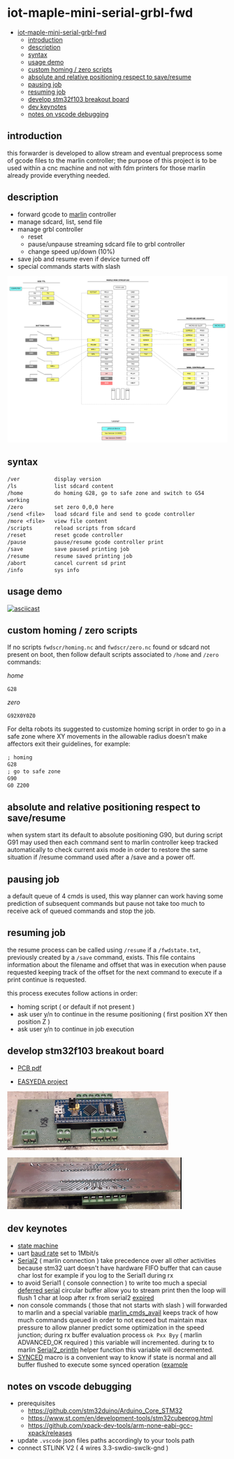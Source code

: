 # iot-maple-mini-serial-grbl-fwd

<!-- TOC -->
- [iot-maple-mini-serial-grbl-fwd](#iot-maple-mini-serial-grbl-fwd)
  * [introduction](#introduction)
  * [description](#description)
  * [syntax](#syntax)
  * [usage demo](#usage-demo)
  * [custom homing / zero scripts](#custom-homing--zero-scripts)
  * [absolute and relative positioning respect to save/resume](#absolute-and-relative-positioning-respect-to-saveresume)
  * [pausing job](#pausing-job)
  * [resuming job](#resuming-job)
  * [develop stm32f103 breakout board](#develop-stm32f103-breakout-board)
  * [dev keynotes](#dev-keynotes)
  * [notes on vscode debugging](#notes-on-vscode-debugging)
<!-- TOCEND -->

## introduction

this forwarder is developed to allow stream and eventual preprocess some of gcode files to the marlin controller; the purpose of this project is to be used within a cnc machine and not with fdm printers for those marlin already provide everything needed.

## description

- forward gcode to [marlin](https://github.com/MarlinFirmware/Marlin) controller
- manage sdcard, list, send file
- manage grbl controller
    - reset
    - pause/unpause streaming sdcard file to grbl controller
    - change speed up/down (10%)
- save job and resume even if device turned off
- special commands starts with slash

![](data/doc/WIRINGS.png)

## syntax

```
/ver           display version
/ls            list sdcard content
/home          do homing G28, go to safe zone and switch to G54 working
/zero          set zero 0,0,0 here
/send <file>   load sdcard file and send to gcode controller
/more <file>   view file content
/scripts       reload scripts from sdcard
/reset         reset gcode controller
/pause         pause/resume gcode controller print
/save          save paused printing job
/resume        resume saved printing job
/abort         cancel current sd print
/info          sys info
```

## usage demo

[![asciicast](https://asciinema.org/a/371243.svg)](https://asciinema.org/a/371243)

## custom homing / zero scripts

If no scripts `fwdscr/homing.nc` and `fwdscr/zero.nc` found or sdcard not present on boot, then follow default scripts associated to `/home` and `/zero` commands:

*home*
```gcode
G28
```

*zero*
```gcode
G92X0Y0Z0
```

For delta robots its suggested to customize homing script in order to go in a safe zone where XY movements in the allowable radius doesn't make affectors exit their guidelines, for example:

```gcode
; homing
G28
; go to safe zone
G90
G0 Z200
```

## absolute and relative positioning respect to save/resume

when system start its default to absolute positioning G90, but during script G91 may used then each command sent to marlin controller keep tracked automatically to check current axis mode in order to restore the same situation if /resume command used after a /save and a power off.

## pausing job

a default queue of 4 cmds is used, this way planner can work having some prediction of subsequent commands but pause not take too much to receive ack of queued commands and stop the job.

## resuming job

the resume process can be called using `/resume` if a `/fwdstate.txt`, previously created by a `/save` command, exists. This file contains information about the filename and offset that was in execution when pause requested keeping track of the offset for the next command to execute if a print continue is requested.

this process executes follow actions in order:
- homing script ( or default if not present )
- ask user y/n to continue in the resume positioning ( first position XY then position Z )
- ask user y/n to continue in job execution

## develop stm32f103 breakout board

- [PCB pdf](data/doc/BREAKOUT_BOARD.pdf)

- [EASYEDA project](https://easyeda.com/lorenzo.delana/mini-maple-stm32f103-breakout)

![](data/doc/breakout-board-top.png)

![](data/doc/breakout-board-bottom.png)

## dev keynotes

- [state machine](#1)
- uart [baud rate](#2) set to 1Mbit/s
- [Serial2](#3) ( marlin connection ) take precedence over all other activities because stm32 uart doesn't have hardware FIFO buffer that can cause char lost for example if you log to the Serial1 during rx
- to avoid Serial1 ( console connection ) to write too much a special [deferred serial](#4) circular buffer allow you to stream print then the loop will flush 1 char at loop after rx from serial2 [expired](#5)
- non console commands ( those that not starts with slash ) will forwarded to marlin and a special variable [marlin_cmds_avail](#6) keeps track of how much commands queued in order to not exceed but maintain max pressure to allow planner predict some optimization in the speed junction; during rx buffer evaluation process `ok Pxx Byy` ( marlin ADVANCED_OK required ) this variable will incremented. during tx to marlin [Serial2_println](#7) helper function this variable will decremented.
- [SYNCED](#8) macro is a convenient way to know if state is normal and all buffer flushed to execute some synced operation ([example](#9)

[1]: https://github.com/devel0/iot-maple-mini-serial-grbl-fwd/blob/2d3c3685ebb0bd44b68d19011f69fd90f436ce8b/iot-maple-mini-serial-grbl-fwd/Global.h#L8
[2]: https://github.com/devel0/iot-maple-mini-serial-grbl-fwd/blob/86057ea6bf172b2c50c7304eafc9808bc15a5c2c/iot-maple-mini-serial-grbl-fwd/config.h#L9
[3]: https://github.com/devel0/iot-maple-mini-serial-grbl-fwd/blob/9815d26e4cd1a46d19c26becdee08b766f6351fe/iot-maple-mini-serial-grbl-fwd/Global.cpp#L139
[4]: https://github.com/devel0/iot-maple-mini-serial-grbl-fwd/blob/9815d26e4cd1a46d19c26becdee08b766f6351fe/iot-maple-mini-serial-grbl-fwd/Global.cpp#L53
[5]: https://github.com/devel0/iot-maple-mini-serial-grbl-fwd/blob/86057ea6bf172b2c50c7304eafc9808bc15a5c2c/iot-maple-mini-serial-grbl-fwd/config.h#L14
[6]: https://github.com/devel0/iot-maple-mini-serial-grbl-fwd/blob/9815d26e4cd1a46d19c26becdee08b766f6351fe/iot-maple-mini-serial-grbl-fwd/Global.cpp#L33
[7]: https://github.com/devel0/iot-maple-mini-serial-grbl-fwd/blob/9815d26e4cd1a46d19c26becdee08b766f6351fe/iot-maple-mini-serial-grbl-fwd/Global.cpp#L105
[8]: https://github.com/devel0/iot-maple-mini-serial-grbl-fwd/blob/9815d26e4cd1a46d19c26becdee08b766f6351fe/iot-maple-mini-serial-grbl-fwd/Global.cpp#L131
[9]: https://github.com/devel0/iot-maple-mini-serial-grbl-fwd/blob/9815d26e4cd1a46d19c26becdee08b766f6351fe/iot-maple-mini-serial-grbl-fwd/Global.cpp#L816

## notes on vscode debugging

- prerequisites
    - https://github.com/stm32duino/Arduino_Core_STM32
    - https://www.st.com/en/development-tools/stm32cubeprog.html
    - https://github.com/xpack-dev-tools/arm-none-eabi-gcc-xpack/releases
- update `.vscode` json files paths accordingly to your tools path
- connect STLINK V2 ( 4 wires 3.3-swdio-swclk-gnd )
